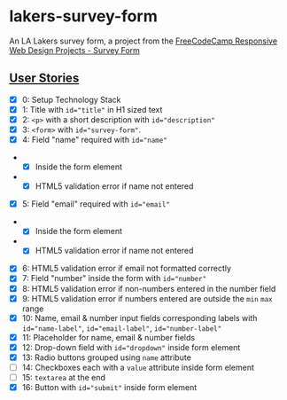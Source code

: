# lakers-survey-form

An LA Lakers survey form, a project from the [FreeCodeCamp Responsive Web Design Projects - Survey Form](https://www.freecodecamp.org/learn/responsive-web-design/responsive-web-design-projects/build-a-survey-form)

## [User Stories](https://github.com/agnes-nuguid/lakers-survey-form/issues/1)

- [x] 0: Setup Technology Stack
- [x] 1: Title with `id="title"` in H1 sized text
- [x] 2: `<p>` with a short description with `id="description"`
- [x] 3: `<form>` with `id="survey-form"`.
- [x] 4: Field "name" required with `id="name"`
- - [x] Inside the form element
- - [x] HTML5 validation error if name not entered
- [x] 5: Field "email" required with `id="email"`
- - [x] Inside the form element
- - [x] HTML5 validation error if name not entered
- [x] 6: HTML5 validation error if email not formatted correctly
- [x] 7: Field "number" inside the form with `id="number"`
- [x] 8: HTML5 validation error if non-numbers entered in the number field
- [x] 9: HTML5 validation error if numbers entered are outside the `min` `max` range
- [x] 10: Name, email & number input fields corresponding labels with `id="name-label"`, `id="email-label"`, `id="number-label"`
- [x] 11: Placeholder for name, email & number fields
- [x] 12: Drop-down field with `id="dropdown"` inside form element
- [x] 13: Radio buttons grouped using `name` attribute
- [ ] 14: Checkboxes each with a `value` attribute inside form element
- [ ] 15: `textarea` at the end
- [x] 16: Button with `id="submit"` inside form element
